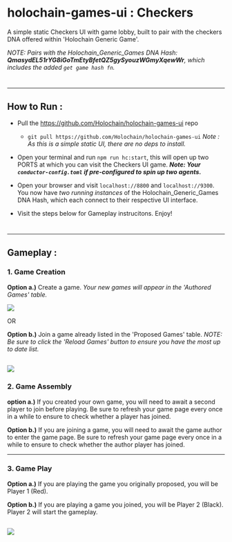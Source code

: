 # holochain-games-ui : Checkers
A simple static Checkers UI with game lobby, built to pair with the checkers DNA offered within 'Holochain Generic Game'.

*NOTE: Pairs with the Holochain_Generic_Games DNA Hash:  **QmasydEL51rYG8iGoTmEtyBfetQZ5gySyouzWGmyXqewWr**, which includes the added `get game hash fn`.*

#
---
## How to Run :
- Pull the https://github.com/Holochain/holochain-games-ui repo
    - `git pull https://github.com/Holochain/holochain-games-ui`
    *Note : As this is a simple static UI, there are no deps to install.*
  
- Open your terminal and run `npm run hc:start`, this will open up two PORTS at which you can visit the Checkers UI game.
   _**Note: Your `conductor-config.toml` if pre-configured to spin up two agents.**_

- Open your browser and visit `localhost://8800` and `localhost://9300`. You now have *two running instances* of the Holochain_Generic_Games DNA Hash, which each connect to their respective UI interface.

- Visit the steps below for Gameplay instrucitons.  Enjoy!
#
---
## Gameplay :

### 1. Game Creation

**Option a.)** Create a game.
*Your new games will appear in the 'Authored Games' table.*

![](https://i.imgur.com/EcGTtH8.png)

OR

**Option b.)** Join a game already listed in the 'Proposed Games' table.
*NOTE: Be sure to click the 'Reload Games' button to ensure you have the most up to date list.*

![](https://)
---
### 2. Game Assembly

**option a.)** If you created your own game, you will need to await a second player to join before playing. Be sure to refresh your game page every once in a while to ensure to check whether a player has joined.

**Option b.)** If you are joining a game, you will need to await the game author to enter the game page. Be sure to refresh your game page every once in a while to ensure to check whether the author player has joined.

---
### 3. Game Play

**Option a.)** If you are playing the game you originally proposed, you will be Player 1 (Red).

**Option b.)** If you are playing a game you joined, you will be Player 2 (Black). Player 2 will start the gameplay.

![](https://i.imgur.com/1Se7Li2.jpg)
---
